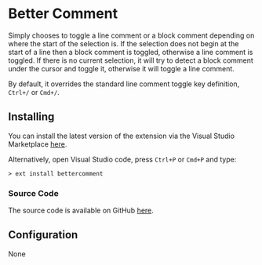 # Better Comment

Simply chooses to toggle a line comment or a block comment depending on where the start of the selection is. If the selection does not begin at the start of a line then a block comment is toggled, otherwise a line comment is toggled. If there is no current selection, it will try to detect a block comment under the cursor and toggle it, otherwise it will toggle a line comment.

By default, it overrides the standard line comment toggle key definition, `Ctrl+/` or `Cmd+/`.

## Installing

You can install the latest version of the extension via the Visual Studio Marketplace [here](https://marketplace.visualstudio.com/items?itemName=Gruntfuggly.bettercomment).

Alternatively, open Visual Studio code, press `Ctrl+P` or `Cmd+P` and type:

    > ext install bettercomment

### Source Code

The source code is available on GitHub [here](https://github.com/Gruntfuggly/bettercomment).

## Configuration

None